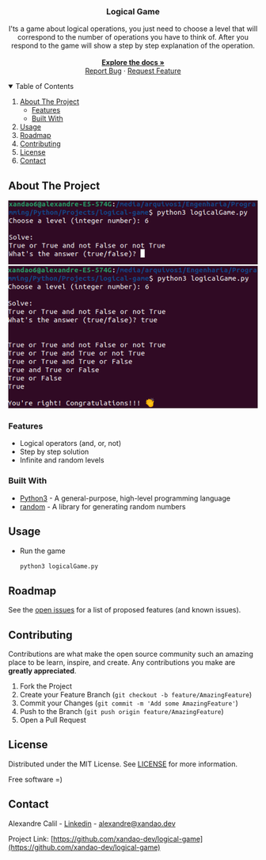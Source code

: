 <br />
<p align="center">
  <h3 align="center">Logical Game</h3>

  <p align="center">
    I'ts a game about logical operations, you just need to choose a level that will correspond to the number of operations you have to think of. After you respond to the game will show a step by step explanation of the operation.
    <br />
	  <br />
    <a href="https://github.com/xandao-dev/logical-game"><strong>Explore the docs »</strong></a>
    <br />
    <a href="https://github.com/xandao-dev/logical-game/issue">Report Bug</a>
    ·
    <a href="https://github.com/xandao-dev/logical-game/issues">Request Feature</a>
  </p>
</p>



<!-- TABLE OF CONTENTS -->
<details open="open">
  <summary>Table of Contents</summary>
  <ol>
    <li>
      <a href="#about-the-project">About The Project</a>
      <ul>
        <li><a href="#features">Features</a></li>
        <li><a href="#built-with">Built With</a></li>
      </ul>
    </li>
    <li><a href="#usage">Usage</a></li>
    <li><a href="#roadmap">Roadmap</a></li>
    <li><a href="#contributing">Contributing</a></li>
    <li><a href="#license">License</a></li>
    <li><a href="#contact">Contact</a></li>
  </ol>
</details>



<!-- ABOUT THE PROJECT -->
## About The Project

<div align="center">
  <a href="https://github.com/xandao-dev/logical-game">
    <img src="images/question.png" alt="Logical question">
	  <img src="images/answer.png" alt="Logical answer">
  </a>
</div>

### Features

* Logical operators (and, or, not)
* Step by step solution
* Infinite and random levels

### Built With

* [Python3](https://www.python.org/) - A general-purpose, high-level programming language
* [random](https://docs.python.org/3/library/random.html) - A library for generating random numbers


<!-- USAGE EXAMPLES -->
## Usage

* Run the game

	```sh
  python3 logicalGame.py
  ```

<!-- ROADMAP -->
## Roadmap

See the [open issues](https://github.com/xandao-dev/logical-game/issues) for a list of proposed features (and known issues).


<!-- CONTRIBUTING -->
## Contributing

Contributions are what make the open source community such an amazing place to be learn, inspire, and create. Any contributions you make are **greatly appreciated**.

1. Fork the Project
2. Create your Feature Branch (`git checkout -b feature/AmazingFeature`)
3. Commit your Changes (`git commit -m 'Add some AmazingFeature'`)
4. Push to the Branch (`git push origin feature/AmazingFeature`)
5. Open a Pull Request

<!-- LICENSE -->
## License

Distributed under the MIT License. See [LICENSE](./LICENSE.md) for more information.

Free software =)


<!-- CONTACT -->
## Contact

Alexandre Calil - [Linkedin](https://www.linkedin.com/in/xandao-dev/) - [alexandre@xandao.dev](mailto:alexandre@xandao.dev)

Project Link: [https://github.com/xandao-dev/logical-game](https://github.com/xandao-dev/logical-game)
